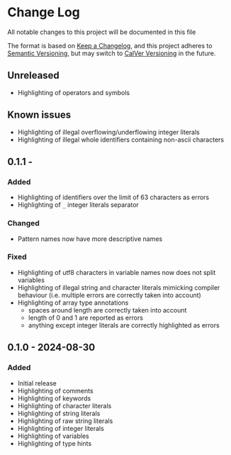 # Change Log

All notable changes to this project will be documented in this file

The format is based on [Keep a Changelog](https://keepachangelog.com/en/1.1.0/),
and this project adheres to [Semantic Versioning](https://semver.org/spec/v2.0.0.html),
but may switch to [CalVer Versioning](https://calver.org/) in the future.

## Unreleased

- Highlighting of operators and symbols

## Known issues

- Highlighting of illegal overflowing/underflowing integer literals
- Highlighting of illegal whole identifiers containing non-ascii characters

## 0.1.1 -

### Added

- Highlighting of identifiers over the limit of 63 characters as errors
- Highlighting of `_` integer literals separator

### Changed

- Pattern names now have more descriptive names

### Fixed

- Highlighting of utf8 characters in variable names now does not split variables
- Highlighting of illegal string and character literals mimicking compiler behaviour (i.e. multiple
    errors are correctly taken into account)
- Highlighting of array type annotations
    - spaces around length are correctly taken into account
    - length of 0 and 1 are reported as errors
    - anything except integer literals are correctly highlighted as errors

## 0.1.0 - 2024-08-30

### Added

- Initial release
- Highlighting of comments
- Highlighting of keywords
- Highlighting of character literals
- Highlighting of string literals
- Highlighting of raw string literals
- Highlighting of integer literals
- Highlighting of variables
- Highlighting of type hints
